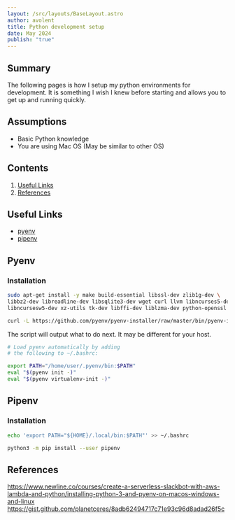 ```yaml
---
layout: /src/layouts/BaseLayout.astro
author: avolent
title: Python development setup
date: May 2024
publish: "true"
---
```


## Summary

The following pages is how I setup my python environments for development. It is something I wish I knew before starting and allows you to get up and running quickly.

## Assumptions

- Basic Python knowledge
- You are using Mac OS (May be similar to other OS)

## Contents

1. [Useful Links](#useful-links)
2. [References](#references)

## Useful Links

- [pyenv]()
- [pipenv]()

## Pyenv

### Installation

```bash
sudo apt-get install -y make build-essential libssl-dev zlib1g-dev \
libbz2-dev libreadline-dev libsqlite3-dev wget curl llvm libncurses5-dev \
libncursesw5-dev xz-utils tk-dev libffi-dev liblzma-dev python-openssl
```

```bash
curl -L https://github.com/pyenv/pyenv-installer/raw/master/bin/pyenv-installer | bash
```

The script will output what to do next. It may be different for your host.

```bash
# Load pyenv automatically by adding
# the following to ~/.bashrc:

export PATH="/home/user/.pyenv/bin:$PATH"
eval "$(pyenv init -)"
eval "$(pyenv virtualenv-init -)"
```

## Pipenv

### Installation

```bash
echo 'export PATH="${HOME}/.local/bin:$PATH"' >> ~/.bashrc
```

```bash
python3 -m pip install --user pipenv
```

## References

<https://www.newline.co/courses/create-a-serverless-slackbot-with-aws-lambda-and-python/installing-python-3-and-pyenv-on-macos-windows-and-linux>  
<https://gist.github.com/planetceres/8adb62494717c71e93c96d8adad26f5c>

[^1]: [Example](https://example.com)
